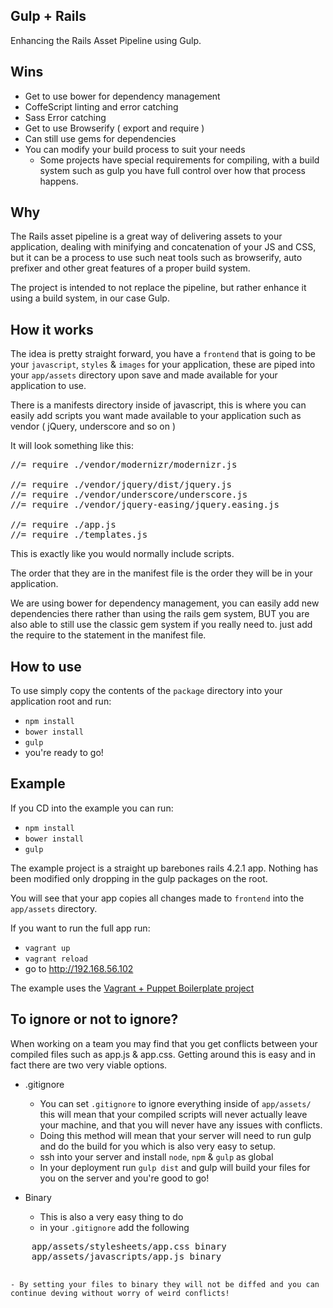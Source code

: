 ## Gulp + Rails
Enhancing the Rails Asset Pipeline using Gulp.

## Wins
 - Get to use bower for dependency management
 - CoffeScript linting and error catching
 - Sass Error catching
 - Get to use Browserify ( export and require )
 - Can still use gems for dependencies
 - You can modify your build process to suit your needs
 	- Some projects have special requirements for compiling, with a build system such as gulp you have full control over how that process happens.

## Why
The Rails asset pipeline is a great way of delivering assets to your application, dealing with minifying and concatenation of your JS and CSS, but it can be a process to use such neat tools such as browserify, auto prefixer and other great features of a proper build system.

The project is intended to not replace the pipeline, but rather enhance it using a build system, in our case Gulp.

## How it works
The idea is pretty straight forward, you have a `frontend` that is going to be your `javascript`, `styles` & `images` for your application, these are piped into your `app/assets` directory upon save and made available for your application to use.

There is a manifests directory inside of javascript, this is where you can easily add scripts you want made available to your application such as vendor ( jQuery, underscore and so on )

It will look something like this:
<pre>
//= require ./vendor/modernizr/modernizr.js

//= require ./vendor/jquery/dist/jquery.js
//= require ./vendor/underscore/underscore.js
//= require ./vendor/jquery-easing/jquery.easing.js

//= require ./app.js
//= require ./templates.js
</pre>

This is exactly like you would normally include scripts.

The order that they are in the manifest file is the order they will be in your application.

We are using bower for dependency management, you can easily add new dependencies there rather than using the rails gem system, BUT you are also able to still use the classic gem system if you really need to. just add the require to the statement in the manifest file.

## How to use
To use simply copy the contents of the `package` directory into your application root and run:
 - `npm install`
 - `bower install`
 - `gulp`
 - you're ready to go!

## Example
If you CD into the example you can run:
 - `npm install`
 - `bower install`
 - `gulp`

The example project is a straight up barebones rails 4.2.1 app. Nothing has been modified only dropping in the gulp packages on the root.

You will see that your app copies all changes made to `frontend` into the `app/assets` directory.

If you want to run the full app run:
 - `vagrant up`
 - `vagrant reload`
 - go to http://192.168.56.102

The example uses the [Vagrant + Puppet Boilerplate project](https://github.com/DrewDahlman/vagrant-puppet-boilerplate)

## To ignore or not to ignore?
When working on a team you may find that you get conflicts between your compiled files such as app.js & app.css. Getting around this is easy and in fact there are two very viable options.

 - .gitignore
 	- You can set `.gitignore` to ignore everything inside of `app/assets/` this will mean that your compiled scripts will never actually leave your machine, and that you will never have any issues with conflicts.
 	- Doing this method will mean that your server will need to run gulp and do the build for you which is also very easy to setup.
 	- ssh into your server and install `node`, `npm` & `gulp` as global
 	- In your deployment run `gulp dist` and gulp will build your files for you on the server and you're good to go!

 - Binary
 	- This is also a very easy thing to do
 	- in your `.gitignore` add the following
 
 <pre>
 	app/assets/stylesheets/app.css binary
 	app/assets/javascripts/app.js binary
 </pre>

 	- By setting your files to binary they will not be diffed and you can continue deving without worry of weird conflicts!